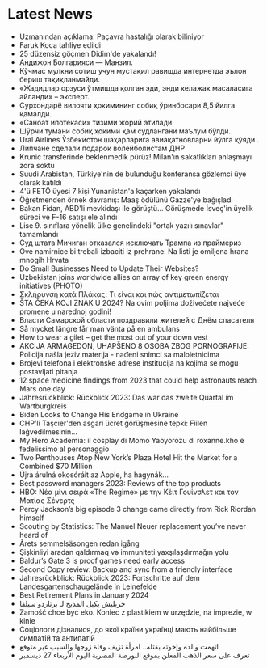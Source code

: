 # Latest News
-  Uzmanından açıklama: Paçavra hastalığı olarak biliniyor
-  Faruk Koca tahliye edildi
-  25 düzensiz göçmen Didim'de yakalandı!
-  Андижон Болгарияси — Манзил.
-  Кўчмас мулкни сотиш учун мустақил равишда интернетда эълон бериш тақиқланмайди.
-  «Жадидлар орзуси ўтмишда қолган эди, энди келажак масаласига айланди» – эксперт.
-  Сурхондарё вилояти ҳокимининг собиқ ўринбосари 8,5 йилга қамалди.
-  «Саноат ипотекаси» тизими жорий этилади.
-  Шўрчи тумани собиқ ҳокими ҳам судлангани маълум бўлди.
-  Ural Airlines Ўзбекистон шаҳарларига авиақатновларни йўлга қўяди .
-  Липчане сделали подарок волейболистам ДНР
-  Krunic transferinde beklenmedik pürüz! Milan'ın sakatlıkları anlaşmayı zora soktu
-  Suudi Arabistan, Türkiye'nin de bulunduğu konferansa gözlemci üye olarak katıldı
-  4'ü FETÖ üyesi 7 kişi Yunanistan'a kaçarken yakalandı
-  Öğretmenden örnek davranış: Maaş ödülünü Gazze'ye bağışladı
-  Bakan Fidan, ABD'li mevkidaşı ile görüştü... Görüşmede İsveç'in üyelik süreci ve F-16 satışı ele alındı
-  Lise 9. sınıflara yönelik ülke genelindeki "ortak yazılı sınavlar" tamamlandı
-  Суд штата Мичиган отказался исключать Трампа из праймериз
-  Ove namirnice bi trebali izbaciti iz prehrane: Na listi je omiljena hrana mnogih Hrvata
-  Do Small Businesses Need to Update Their Websites?
-  Uzbekistan joins worldwide allies on array of key green energy initiatives (PHOTO)
-  Σκλήρυνση κατά Πλάκας: Τι είναι και πώς αντιμετωπίζεται
-  ŠTA ČEKA KOJI ZNAK U 2024? Na ovim poljima doživećete najveće promene u narednoj godini!
-  Власти Самарской области поздравили жителей с Днём спасателя
-  Så mycket längre får man vänta på en ambulans
-  How to wear a gilet – get the most out of your down vest
-  AKCIJA ARMAGEDON, UHAPŠENO 8 OSOBA ZBOG PORNOGRAFIJE: Policija našla jeziv materija - nađeni snimci sa maloletnicima
-  Brojevi telefona i elektronske adrese institucija na kojima se mogu postavljati pitanja
-  12 space medicine findings from 2023 that could help astronauts reach Mars one day
-  Jahresrückblick: Rückblick 2023: Das war das zweite Quartal im Wartburgkreis
-  Biden Looks to Change His Endgame in Ukraine
-  CHP'li Taşcıer'den asgari ücret görüşmesine tepki: Fiilen lağvedilmesinin...
-  My Hero Academia: il cosplay di Momo Yaoyorozu di roxanne.kho è fedelissimo al personaggio
-  Two Penthouses Atop New York’s Plaza Hotel Hit the Market for a Combined $70 Million
-  Újra árulná okosóráit az Apple, ha hagynák...
-  Best password managers 2023: Reviews of the top products
-  HBO: Νέα μίνι σειρά «The Regime» με την Κέιτ Γουίνσλετ και τον Ματίας Σένερτς
-  Percy Jackson’s big episode 3 change came directly from Rick Riordan himself
-  Scouting by Statistics: The Manuel Neuer replacement you’ve never heard of
-  Årets semmelsäsongen redan igång
-  Şişkinliyi aradan qaldırmaq və immuniteti yaxşılaşdırmağın yolu
-  Baldur’s Gate 3 is proof games need early access
-  Second Copy review: Backup and sync from a friendly interface
-  Jahresrückblick: Rückblick 2023: Fortschritte auf dem Landesgartenschaugelände in Leinefelde
-  Best Retirement Plans in January 2024
-  جريليش يكيل المديح لـ برناردو سيلفا
-  Zamość chce być eko. Koniec z plastikiem w urzędzie, na imprezie, w kinie
-  Соціологи дізналися, до якої країни українці мають найбільше симпатій та антипатій
-  اتهمت والده وإخوته بقتله.. امرأة تزيف وفاة زوجها والسبب غير متوقع
-  تعرف على سعر الذهب المعلن بموقع البورصة المصرية اليوم الأربعاء 27 ديسمبر
